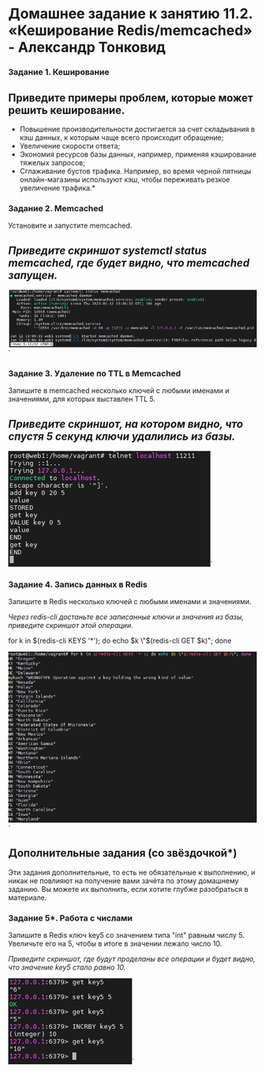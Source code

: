 # Домашнее задание к занятию 11.2. «Кеширование Redis/memcached» - Александр Тонковид

### Задание 1. Кеширование 

Приведите примеры проблем, которые может решить кеширование. 
---

* Повышение производительности достигается за счет складывания в кэш данных, к которым чаще всего происходит обращение; 
* Увеличение скорости ответа; 
* Экономия ресурсов базы данных, например, применяя кэширование тяжелых запросов; 
* Сглаживание бустов трафика. Например, во время черной пятницы онлайн-магазины используют кэш, чтобы переживать резкое увеличение трафика.*

### Задание 2. Memcached

Установите и запустите memcached.

*Приведите скриншот systemctl status memcached, где будет видно, что memcached запущен.*
---

![memcached запущен](image.png)`

### Задание 3. Удаление по TTL в Memcached

Запишите в memcached несколько ключей с любыми именами и значениями, для которых выставлен TTL 5. 

*Приведите скриншот, на котором видно, что спустя 5 секунд ключи удалились из базы.*
---

![TTL_Memcached](TTL_Memcached.png)`

### Задание 4. Запись данных в Redis

Запишите в Redis несколько ключей с любыми именами и значениями. 

*Через redis-cli достаньте все записанные ключи и значения из базы, приведите скриншот этой операции.*

for k in $(redis-cli KEYS '*'); do echo $k \"$(redis-cli GET $k)\"; done

![redis-cli_KEYSandVALUES](redis-cli_KEYSandVALUES.png)`

## Дополнительные задания (со звёздочкой*)
Эти задания дополнительные, то есть не обязательные к выполнению, и никак не повлияют на получение вами зачёта по этому домашнему заданию. Вы можете их выполнить, если хотите глубже разобраться в материале.

### Задание 5*. Работа с числами 

Запишите в Redis ключ key5 со значением типа "int" равным числу 5. Увеличьте его на 5, чтобы в итоге в значении лежало число 10.  

*Приведите скриншот, где будут проделаны все операции и будет видно, что значение key5 стало равно 10.*

![redisINT](i6KC2mhSQl.png)`
